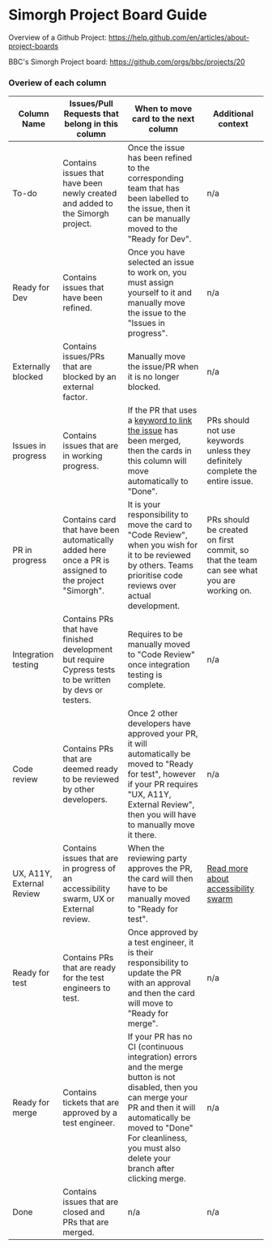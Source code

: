 # Simorgh Project Board Guide

Overview of a Github Project: https://help.github.com/en/articles/about-project-boards

BBC's Simorgh Project board: https://github.com/orgs/bbc/projects/20

### Overiew of each column

<!-- prettier-ignore -->
| Column Name               | Issues/Pull Requests that belong in this column | When to move card to the next column | Additional context |
| ------------------------- | ------------------------------------------------| ------------------------------------ |------------------- |
| To-do | Contains issues that have been newly created and added to the Simorgh project. | Once the issue has been refined to the corresponding team that has been labelled to the issue, then it can be manually moved to the "Ready for Dev". | n/a |
| Ready for Dev | Contains issues that have been refined. | Once you have selected an issue to work on, you must assign yourself to it and manually move the issue to the "Issues in progress".| n/a |
| Externally blocked | Contains issues/PRs that are blocked by an external factor. | Manually move the issue/PR when it is no longer blocked. | n/a |
| Issues in progress | Contains issues that are in working progress. | If the PR that uses a [keyword to link the issue](https://help.github.com/en/articles/closing-issues-using-keywords) has been merged, then the cards in this column will move automatically to "Done". | PRs should not use keywords unless they definitely complete the entire issue. |
| PR in progress | Contains card that have been automatically added here once a PR is assigned to the project "Simorgh". | It is your responsibility to move the card to "Code Review", when you wish for it to be reviewed by others. Teams prioritise code reviews over actual development. | PRs should be created on first commit, so that the team can see what you are working on. |
| Integration testing | Contains PRs that have finished development but require Cypress tests to be written by devs or testers. | Requires to be manually moved to "Code Review" once integration testing is complete. | n/a |
| Code review | Contains PRs that are deemed ready to be reviewed by other developers. | Once 2 other developers have approved your PR, it will automatically be moved to "Ready for test", however if your PR requires "UX, A11Y, External Review", then you will have to manually move it there. | n/a |
| UX, A11Y, External Review | Contains issues that are in progress of an accessibility swarm, UX or External review. | When the reviewing party approves the PR, the card will then have to be manually moved to "Ready for test". | [Read more about accessibility swarm](https://bbc-news.github.io/accessibility-news-and-you/accessibility-swarms) |
| Ready for test | Contains PRs that are ready for the test engineers to test. | Once approved by a test engineer, it is their responsibility to update the PR with an approval and then the card will move to "Ready for merge". | n/a |
| Ready for merge | Contains tickets that are approved by a test engineer. | If your PR has no CI (continuous integration) errors and the merge button is not disabled, then you can merge your PR and then it will automatically be moved to "Done" For cleanliness, you must also delete your branch after clicking merge. | n/a |
| Done | Contains issues that are closed and PRs that are merged. | n/a | n/a |
